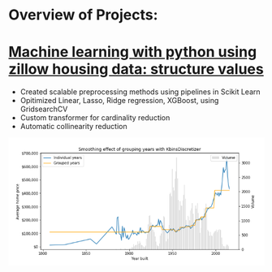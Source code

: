 # Overview of Projects:

# [Machine learning with python using zillow housing data: structure values](https://github.com/radarreed/Machine_Learning_housing_data/blob/master/Structure_Linear.ipynb)
* Created scalable preprocessing methods using pipelines in Scikit Learn
* Opitimized Linear, Lasso, Ridge regression, XGBoost, using GridsearchCV
* Custom transformer for cardinality reduction
* Automatic collinearity reduction

![](/images/structure_year_blend.png)
